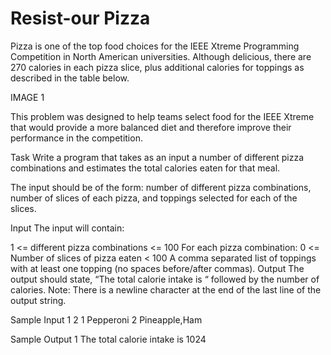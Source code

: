 # Resist-our Pizza

Pizza is one of the top food choices for the IEEE Xtreme Programming Competition in North American universities. Although delicious, there are 270 calories in each pizza slice, plus additional calories for toppings as described in the table below.

IMAGE 1

This problem was designed to help teams select food for the IEEE Xtreme that would provide a more balanced diet and therefore improve their performance in the competition.

Task
Write a program that takes as an input a number of different pizza combinations and estimates the total calories eaten for that meal.

The input should be of the form: number of different pizza combinations, number of slices of each pizza, and toppings selected for each of the slices.

Input
The input will contain:

1 <= different pizza combinations <= 100
For each pizza combination: 
0 <= Number of slices of pizza eaten < 100
A comma separated list of toppings with at least one topping (no spaces before/after commas).
Output
The output should state, “The total calorie intake is “ followed by the number of calories. 
Note: There is a newline character at the end of the last line of the output string.

Sample Input 1
2 1 Pepperoni 2 Pineapple,Ham

Sample Output 1
The total calorie intake is 1024